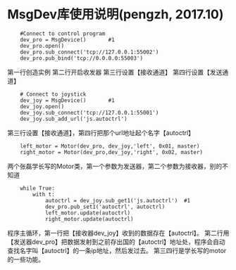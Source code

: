 # MsgDev库使用说明(pengzh, 2017.10)


        #Connect to control program
        dev_pro = MsgDevice()		#1
        dev_pro.open()
        dev_pro.sub_connect('tcp://127.0.0.1:55002')
        dev_pro.pub_bind('tcp://0.0.0.0:55003')

第一行创造实例
第二行开启收发器
第三行设置【接收通道】
第四行设置【发送通道】


        # Connect to joystick
        dev_joy = MsgDevice()		#1
        dev_joy.open()
        dev_joy.sub_connect('tcp://127.0.0.1:55001')
        dev_joy.sub_add_url('js.autoctrl')

第三行设置【接收通道】，第四行把那个url地址起个名字【autoctrl】


        left_motor = Motor(dev_pro, dev_joy,'left', 0x01, master)
        right_motor = Motor(dev_pro,dev_joy,'right', 0x02, master)

两个张磊学长写的Motor类，第一个参数为发送器，第二个参数为接收器，别的不知道


        while True:
            with t:
                autoctrl = dev_joy.sub_get1('js.autoctrl')	#1
                dev_pro.pub_set1('autoctrl', autoctrl)
                left_motor.update(autoctrl)
                right_motor.update(autoctrl)

程序主循环，第一行把【接收器dev_joy】收到的数据存在【autoctrl】。
第二行用【发送器dev_pro】把数据发射到之前存出国的【autoctrl】地址处，程序会自动查找名字叫【autoctrl】的一条ip地址，然后发过去。
第三四行是学长写的motor的一些功能。
